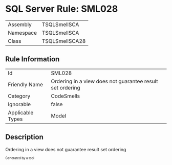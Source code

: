 ﻿# SQL Server Rule: SML028
  
|    |    |
|----|----|
| Assembly | TSQLSmellSCA |
| Namespace | TSQLSmellSCA |
| Class | TSQLSmellSCA28 |
  
## Rule Information
  
|    |    |
|----|----|
| Id | SML028 |
| Friendly Name | Ordering in a view does not guarantee result set ordering |
| Category | CodeSmells |
| Ignorable | false |
| Applicable Types | Model  |
  
## Description
  
Ordering in a view does not guarantee result set ordering
  
<sub><sup>Generated by a tool</sup></sub>
